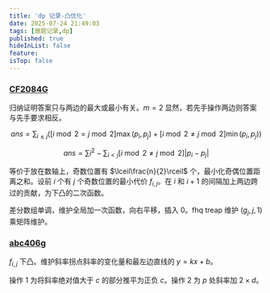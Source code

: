 ```yaml
---
title: 'dp 记录-凸优化'
date: 2025-07-24 21:49:03
tags: [做题记录,dp]
published: true
hideInList: false
feature: 
isTop: false
---
```


### [CF2084G](https://www.luogu.com.cn/problem/CF2084G2)

归纳证明答案只与两边的最大或最小有关。$m=2$ 显然，若先手操作两边则答案与先手要求相反。

$$ans=\sum_{i\le j}([i\bmod 2=j\bmod 2]\max(p_i,p_j)+[i\bmod 2\neq j\bmod 2]\min(p_i,p_j))$$

$$ans=\sum i^2-\sum_{i<j}[i\bmod 2\neq j\bmod 2]|p_i-p_j|$$

等价于放在数轴上，奇数位置有 $\lceil\frac{n}{2}\rceil$ 个，最小化奇偶位置距离之和。设前 $i$ 个有 $j$ 个奇数位置的最小代价 $f_{i,j}$。在 $i$ 和 $i+1$ 的间隔加上两边跨过的贡献，为下凸的二次函数。

差分数组单调，维护全局加一次函数，向右平移，插入 $0$。fhq treap 维护 $(g_j,j,1)$ 乘矩阵维护。

### [abc406g](https://www.luogu.com.cn/problem/AT_abc406_g)

$f_{i,j}$ 下凸。维护斜率拐点斜率的变化量和最左边直线的 $y=kx+b$。

操作 $1$ 为将斜率绝对值大于 $c$ 的部分推平为正负 $c$。操作 $2$ 为 $p$ 处斜率加 $2\times d$。
